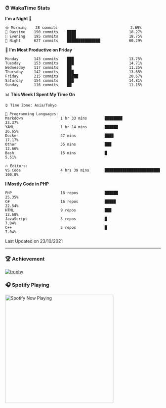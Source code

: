 ### ⏰ WakaTime Stats


<!--START_SECTION:waka-->
**I'm a Night 🦉** 

```text
🌞 Morning    28 commits                                 2.69% 
🌆 Daytime    190 commits    ████                        18.27% 
🌃 Evening    195 commits    ████                        18.75% 
🌙 Night      627 commits    ███████████████             60.29%

```
📅 **I'm Most Productive on Friday** 

```text
Monday       143 commits    ███                         13.75% 
Tuesday      153 commits    ███                         14.71% 
Wednesday    117 commits    ██                          11.25% 
Thursday     142 commits    ███                         13.65% 
Friday       215 commits    █████                       20.67% 
Saturday     154 commits    ███                         14.81% 
Sunday       116 commits    ██                          11.15%

```


📊 **This Week I Spent My Time On** 

```text
⌚︎ Time Zone: Asia/Tokyo

💬 Programming Languages: 
Markdown                 1 hr 33 mins        ████████                    33.37% 
YAML                     1 hr 14 mins        ██████                      26.65% 
Docker                   47 mins             ████                        17.17% 
Other                    35 mins             ███                         12.66% 
Bash                     15 mins             █                           5.51%

🔥 Editors: 
VS Code                  4 hrs 39 mins       █████████████████████████   100.0%

```

**I Mostly Code in PHP** 

```text
PHP                      18 repos            ██████                      25.35% 
C#                       16 repos            █████                       22.54% 
HTML                     9 repos             ███                         12.68% 
JavaScript               5 repos             █                           7.04% 
C++                      5 repos             █                           7.04%

```



 Last Updated on 23/10/2021
<!--END_SECTION:waka-->

---

### 🏆 Achievement

[![trophy](https://github-profile-trophy.vercel.app/?username=Slime-hatena&theme=flat&no-bg=true&no-frame=true&column=8)](https://github.com/ryo-ma/github-profile-trophy)

### 🎧 Spotify Playing

[<img src="https://spotify-now-playing-slime-hatena.vercel.app/api/spotify-playing" alt="Spotify Now Playing" width="350" />](https://open.spotify.com/user/slime_hatena)

<!--
**Slime-hatena/Slime-hatena** is a ✨ _special_ ✨ repository because its `README.md` (this file) appears on your GitHub profile.

Here are some ideas to get you started:

- 🔭 I’m currently working on ...
- 🌱 I’m currently learning ...
- 👯 I’m looking to collaborate on ...
- 🤔 I’m looking for help with ...
- 💬 Ask me about ...
- 📫 How to reach me: ...
- 😄 Pronouns: ...
- ⚡ Fun fact: ...
-->
